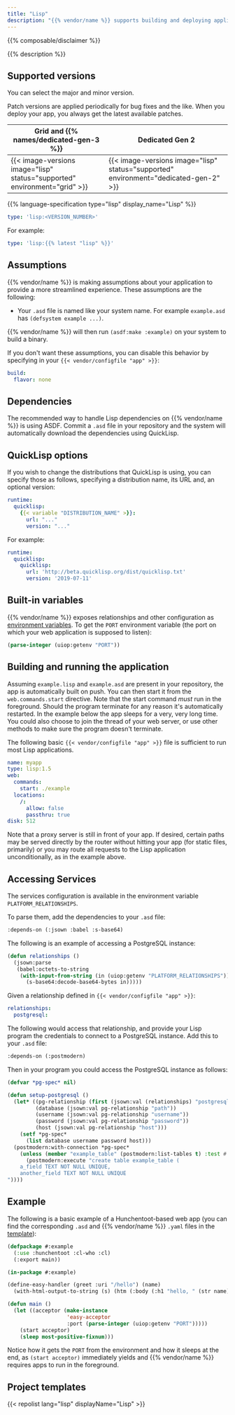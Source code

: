 ```yaml
---
title: "Lisp"
description: "{{% vendor/name %}} supports building and deploying applications written in Lisp using Common Lisp (the SBCL version) with ASDF and Quick Lisp support. They're compiled during the Build phase, and support both committed dependencies and download-on-demand."
---
```


{{% composable/disclaimer %}}

{{% description %}}

## Supported versions

You can select the major and minor version.

Patch versions are applied periodically for bug fixes and the like. When you deploy your app, you always get the latest available patches.

<table>
    <thead>
        <tr>
            <th>Grid and {{% names/dedicated-gen-3 %}}</th>
            <th>Dedicated Gen 2</th>
        </tr>
    </thead>
    <tbody>
        <tr>
            <td>{{< image-versions image="lisp" status="supported" environment="grid" >}}</td>
            <td>{{< image-versions image="lisp" status="supported" environment="dedicated-gen-2" >}}</thd>
        </tr>
    </tbody>
</table>

{{% language-specification type="lisp" display_name="Lisp" %}}

```yaml {configFile="app"}
type: 'lisp:<VERSION_NUMBER>'
```

For example:

```yaml {configFile="app"}
type: 'lisp:{{% latest "lisp" %}}'
```

## Assumptions

{{% vendor/name %}} is making assumptions about your application to provide a more streamlined experience. These assumptions are the following:

- Your `.asd` file is named like your system name. For example `example.asd` has `(defsystem example ...)`.

{{% vendor/name %}} will then run `(asdf:make :example)` on your system to build a binary.

If you don't want these assumptions, you can disable this behavior by specifying in your `{{< vendor/configfile "app" >}}`:

```yaml {configFile="app"}
build:
  flavor: none
```

## Dependencies

The recommended way to handle Lisp dependencies on {{% vendor/name %}} is using ASDF. Commit a `.asd` file in your repository and the system will automatically download the dependencies using QuickLisp.

## QuickLisp options

If you wish to change the distributions that QuickLisp is using, you can specify those as follows, specifying a distribution name, its URL and, an optional version:

```yaml {configFile="app"}
runtime:
  quicklisp:
    {{< variable "DISTRIBUTION_NAME" >}}:
      url: "..."
      version: "..."
```

For example:

```yaml {configFile="app"}
runtime:
  quicklisp:
    quicklisp:
      url: 'http://beta.quicklisp.org/dist/quicklisp.txt'
      version: '2019-07-11'
```

## Built-in variables

{{% vendor/name %}} exposes relationships and other configuration as [environment variables](../development/variables/_index.md).
To get the `PORT` environment variable (the port on which your web application is supposed to listen):

```lisp
(parse-integer (uiop:getenv "PORT"))
```

## Building and running the application

Assuming `example.lisp` and `example.asd` are present in your repository, the app is automatically built on push.
You can then start it from the `web.commands.start` directive.
Note that the start command _must_ run in the foreground. Should the program terminate for any reason it's automatically restarted. In the example below the app sleeps for a very, very long time. You could also choose to join the thread of your web server, or use other methods to make sure the program doesn't terminate.

The following basic `{{< vendor/configfile "app" >}}` file is sufficient to run most Lisp applications.

```yaml {configFile="app"}
name: myapp
type: lisp:1.5
web:
  commands:
    start: ./example
  locations:
    /:
      allow: false
      passthru: true
disk: 512
```

Note that a proxy server is still in front of your app.
If desired, certain paths may be served directly by the router without hitting your app (for static files, primarily) or you may route all requests to the Lisp application unconditionally, as in the example above.

## Accessing Services

The services configuration is available in the environment variable `PLATFORM_RELATIONSHIPS`.

To parse them, add the dependencies to your `.asd` file:

```lisp
:depends-on (:jsown :babel :s-base64)
```

The following is an example of accessing a PostgreSQL instance:

```lisp
(defun relationships ()
  (jsown:parse
   (babel:octets-to-string
    (with-input-from-string (in (uiop:getenv "PLATFORM_RELATIONSHIPS"))
      (s-base64:decode-base64-bytes in)))))
```

Given a relationship defined in `{{< vendor/configfile "app" >}}`:

```yaml {configFile="app"}
relationships:
  postgresql:
```

The following would access that relationship, and provide your Lisp program the credentials to connect to a PostgreSQL instance. Add this to your `.asd` file:

```lisp
:depends-on (:postmodern)
```

Then in your program you could access the PostgreSQL instance as follows:

```lisp
(defvar *pg-spec* nil)

(defun setup-postgresql ()
  (let* ((pg-relationship (first (jsown:val (relationships) "postgresql")))
         (database (jsown:val pg-relationship "path"))
         (username (jsown:val pg-relationship "username"))
         (password (jsown:val pg-relationship "password"))
         (host (jsown:val pg-relationship "host")))
    (setf *pg-spec*
      (list database username password host)))
  (postmodern:with-connection *pg-spec*
    (unless (member "example_table" (postmodern:list-tables t) :test #'string=)
      (postmodern:execute "create table example_table (
    a_field TEXT NOT NULL UNIQUE,
    another_field TEXT NOT NULL UNIQUE
"))))
```

## Example

The following is a basic example of a Hunchentoot-based web app
(you can find the corresponding `.asd` and {{% vendor/name %}} `.yaml` files in the [template](#project-templates)):

```lisp
(defpackage #:example
  (:use :hunchentoot :cl-who :cl)
  (:export main))

(in-package #:example)

(define-easy-handler (greet :uri "/hello") (name)
  (with-html-output-to-string (s) (htm (:body (:h1 "hello, " (str name))))))

(defun main ()
  (let ((acceptor (make-instance
                   'easy-acceptor
                   :port (parse-integer (uiop:getenv "PORT")))))
    (start acceptor)
    (sleep most-positive-fixnum)))
```

Notice how it gets the `PORT` from the environment and how it sleeps at the end,
as `(start acceptor)` immediately yields and {{% vendor/name %}} requires apps to run in the foreground.


## Project templates

{{< repolist lang="lisp" displayName="Lisp" >}}

